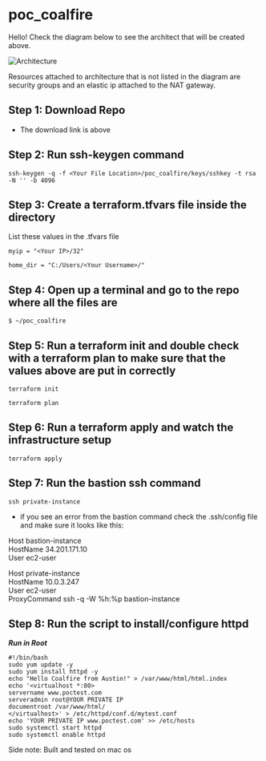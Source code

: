 # poc_coalfire
Hello! Check the diagram below to see the architect that will be created above.

![Architecture](https://github.com/quiik/poc_coalfire/blob/main/image.jpg?raw=true)

<p>Resources attached to architecture that is not listed in the diagram are security groups and an elastic ip attached to the NAT gateway.</p>

<h2> Step 1: Download Repo </h2>

- The download link is above

<h2> Step 2: Run ssh-keygen command </h2>
    
    
    ssh-keygen -q -f <Your File Location>/poc_coalfire/keys/sshkey -t rsa -N '' -b 4096
    

<h2> Step 3: Create a terraform.tfvars file inside the directory </h2>
<p> List these values in the .tfvars file </p>

    myip = "<Your IP>/32"

    home_dir = "C:/Users/<Your Username>/"
    
<h2> Step 4: Open up a terminal and go to the repo where all the files are </h2>

    $ ~/poc_coalfire

<h2> Step 5: Run a terraform init and double check with a terraform plan to make sure that the values above are put in correctly </h2>

    terraform init
    
    terraform plan

<h2> Step 6: Run a terraform apply and watch the infrastructure setup </h2>

    terraform apply
     
<h2> Step 7: Run the bastion ssh command </h2>

    ssh private-instance    

- if you see an error from the bastion command check the .ssh/config file and make sure it looks like this:
    
<p>Host bastion-instance <br>
 HostName 34.201.171.10 <br>
 User ec2-user <br>

Host private-instance <br>
 HostName 10.0.3.247 <br>
 User ec2-user <br>
 ProxyCommand ssh -q -W %h:%p bastion-instance <br></p>
  
<h2> Step 8: Run the script to install/configure httpd </h2>

***Run in Root***

    #!/bin/bash
    sudo yum update -y
    sudo yum install httpd -y
    echo "Hello Coalfire from Austin!" > /var/www/html/html.index
    echo '<virtualhost *:80> 
    servername www.poctest.com 
    serveradmin root@YOUR PRIVATE IP
    documentroot /var/www/html/ 
    </virtualhost>' > /etc/httpd/conf.d/mytest.conf
    echo 'YOUR PRIVATE IP www.poctest.com' >> /etc/hosts
    sudo systemctl start httpd
    sudo systemctl enable httpd
    
   
<p> Side note: Built and tested on mac os </p>
